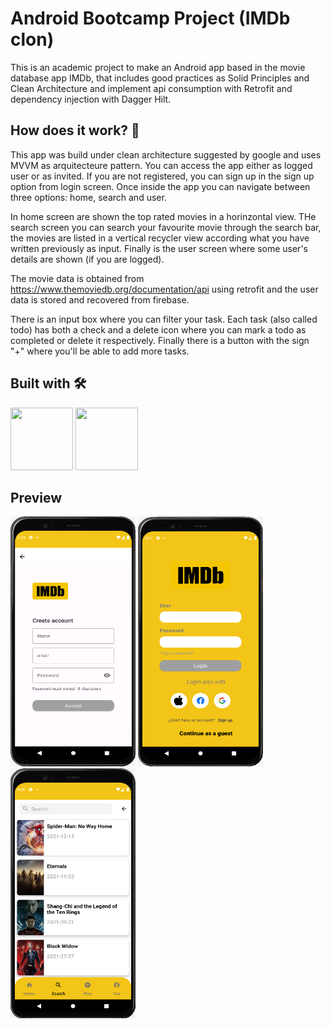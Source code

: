 # Android Bootcamp Project (IMDb clon)

This is an academic project to make an Android app based in the movie database app IMDb, that includes good practices as Solid Principles and Clean Architecture and  implement api consumption with Retrofit and dependency injection with Dagger Hilt. 

## How does it work? 🚀

This app was build under clean architecture suggested by google and uses MVVM as arquitecteure pattern.  You can access the app either as logged user or as invited. If you are not registered, you can sign up in the sign up option from login screen. Once inside the app you can navigate between three options: home, search and user.

In home screen are shown the top rated movies in a horinzontal view. THe search screen you can search your favourite movie through the search bar, the movies are listed in a vertical recycler view according what you have written previously as input. Finally is the user screen where some user's details are shown (if you are logged).

The movie data is obtained from https://www.themoviedb.org/documentation/api using retrofit and the user data is stored and recovered from firebase.

There is an input box where you can filter your task. Each task (also called todo) has both a check  and a delete icon where you can mark a todo as completed or delete it respectively. Finally there is a button with the sign "+" where you'll be able to add more tasks.

## Built with 🛠️
<img src="https://cdn.jsdelivr.net/gh/devicons/devicon/icons/android/android-plain-wordmark.svg" width="100" height="100" /> <img src="https://cdn.jsdelivr.net/gh/devicons/devicon/icons/kotlin/kotlin-original-wordmark.svg" width="100" height="100"/>

## Preview
<img src="screenshoots/signup_screen.png" width="200" height="400"/> <img src="screenshoots/login_screen.png" width="200" height="400"/> <img src="screenshoots/searchmovie_screen.png" width="200" height="400"/> 
